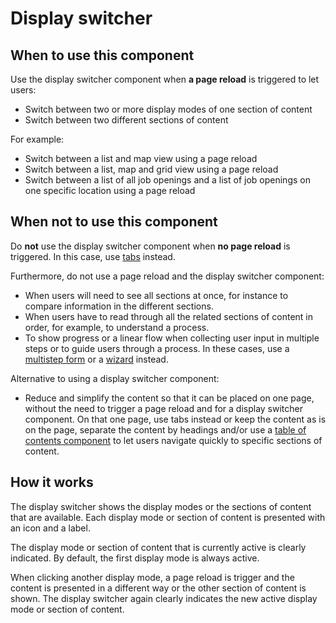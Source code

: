 # Display switcher 

## When to use this component

Use the display switcher component when **a page reload** is triggered to let users:

* Switch between two or more display modes of one section of content
* Switch between two different sections of content

For example:

* Switch between a list and map view using a page reload
* Switch between a list, map and grid view using a page reload
* Switch between a list of all job openings and a list of job openings on one specific location using a page reload

## When not to use this component

Do **not** use the display switcher component when **no page reload** is triggered. In this case, use <a href="{{path './tabs'}}">tabs</a> instead.

Furthermore, do not use a page reload and the display switcher component:

* When users will need to see all sections at once, for instance to compare information in the different sections.
* When users have to read through all the related sections of content in order, for example, to understand a process.
* To show progress or a linear flow when collecting user input in multiple steps or to guide users through a process. In these cases, use a <a href="{{path './multistep-form'}}">multistep form</a> or a <a href="{{path './wizard'}}">wizard</a> instead.

Alternative to using a display switcher component:

* Reduce and simplify the content so that it can be placed on one page, without the need to trigger a page reload and for a display switcher component. On that one page, use tabs instead or keep the content as is on the page, separate the content by headings and/or use a <a href="{{path './table-of-contents'}}">table of contents component</a> to let users navigate quickly to specific sections of content.

## How it works

The display switcher shows the display modes or the sections of content that are available. Each display mode or section of content is presented with an icon and a label.

The display mode or section of content that is currently active is clearly indicated. By default, the first display mode is always active.

When clicking another display mode, a page reload is trigger and the content is presented in a different way or the other section of content is shown. The display switcher again clearly indicates the new active display mode or section of content.
